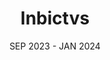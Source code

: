 ---
title: Inbictvs
role: Team Lead
date: SEP 2023 - JAN 2024
description: Worked on a WordPress website for reserving tours in Portugal. Created the custom WordPress plugins and widgets used inside the Elementor web builder and went through the source code for some of the plugins we use to integrate them with the design and flow the designer envisioned.
stack: [PHP, WordPress, JS, HTML, CSS]
---